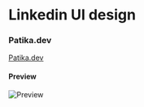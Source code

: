 # Linkedin UI design

### Patika.dev
[Patika.dev](https://app.patika.dev/paths)

#### Preview
![Preview]()
